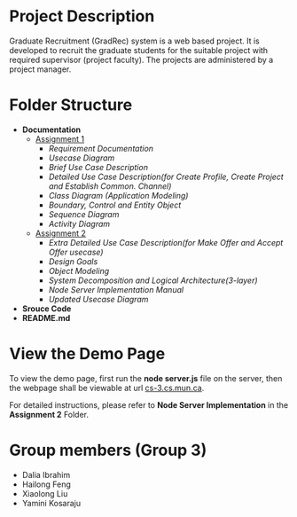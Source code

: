 # Project Description

Graduate Recruitment (GradRec) system is a web based project. It is developed to recruit the graduate students for the suitable project with required supervisor (project faculty). The projects are administered by a project manager.

# Folder Structure

- **Documentation**
  - [Assignment 1](https://github.com/n6600shaw/GradRec/tree/master/Documentation/Assignment_1)
    - *Requirement Documentation*
    - *Usecase Diagram*
    - *Brief Use Case Description*
    - *Detailed Use Case Description(for Create Profile, Create Project and Establish Common. Channel)*
    - *Class Diagram (Application Modeling)*
    - *Boundary, Control and Entity Object*
    - *Sequence Diagram*
    - *Activity Diagram*
  - [Assignment 2](https://github.com/n6600shaw/GradRec/tree/master/Documentation/Assignment_2)
    - *Extra Detailed Use Case Description(for Make Offer and Accept Offer usecase)*
    - *Design Goals*
    - *Object Modeling*
    - *System Decomposition and Logical Architecture(3-layer)*
    - *Node Server Implementation Manual*
    - *Updated Usecase Diagram*
- **Srouce Code**
- **README.md**

# View the Demo Page

To view the demo page, first run the **node server.js** file on the server, then the webpage shall be viewable at url [cs-3.cs.mun.ca](cs-3.cs.mun.ca).

For detailed instructions, please refer to **Node Server Implementation** in the **Assignment 2** Folder.

# Group members (Group 3)

- Dalia Ibrahim
- Hailong Feng
- Xiaolong Liu
- Yamini Kosaraju
